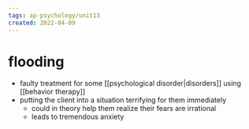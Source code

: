 ```yaml
---
tags: ap-psychology/unit13 
created: 2022-04-09
---
```


# flooding

- faulty treatment for some [[psychological disorder|disorders]] using [[behavior therapy]]
- putting the client into a situation terrifying for them immediately
	- could in theory help them realize their fears are irrational
	- leads to tremendous anxiety 
